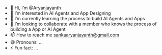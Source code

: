 - 👋 Hi, I’m @Aryanjayanth
- 👀 I’m interested in AI Agents and App Designing
- 🌱 I’m currently learning the process to build AI Agents and Apps
- 💞️ I’m looking to collaborate with a member who knows the process of building a App or AI Agent 
- 📫 How to reach me sankaaryanjayanth@gmail.com
- 😄 Pronouns: ...
- ⚡ Fun fact: ...

<!---
Aryanjayanth/Aryanjayanth is a ✨ special ✨ repository because its `README.md` (this file) appears on your GitHub profile.
You can click the Preview link to take a look at your changes.
--->
